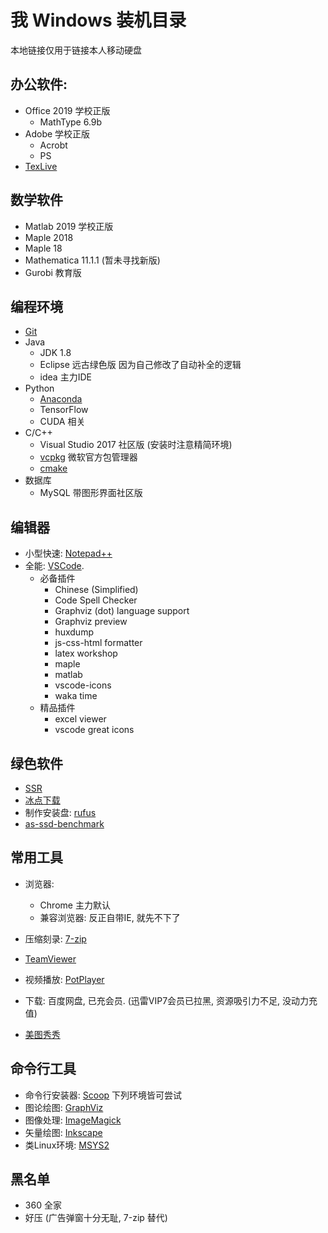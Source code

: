 # 我 Windows 装机目录
本地链接仅用于链接本人移动硬盘

## 办公软件:
+ Office 2019 学校正版
    + MathType 6.9b
+ Adobe 学校正版
    + Acrobt
    + PS
+ [TexLive](https://www.tug.org/texlive/acquire-iso.html)

## 数学软件
+ Matlab 2019 学校正版
+ Maple 2018
+ Maple 18
+ Mathematica 11.1.1 (暂未寻找新版)
+ Gurobi 教育版

## 编程环境
+ [Git](https://git-scm.com/)
+ Java
    + JDK 1.8
    + Eclipse 远古绿色版 因为自己修改了自动补全的逻辑
    + idea 主力IDE
+ Python
    + [Anaconda](https://www.anaconda.com/distribution/)
    + TensorFlow
    + CUDA 相关
+ C/C++
    + Visual Studio 2017 社区版 (安装时注意精简环境)
    + [vcpkg](https://github.com/Microsoft/vcpkg) 微软官方包管理器
    + [cmake](https://cmake.org/)
+ 数据库
    + MySQL 带图形界面社区版

## 编辑器
+ 小型快速: [Notepad++](https://notepad-plus-plus.org/)
+ 全能: [VSCode](https://code.visualstudio.com/). 
    + 必备插件
        + Chinese (Simplified)
        + Code Spell Checker
        + Graphviz (dot) language support
        + Graphviz preview
        + huxdump
        + js-css-html formatter
        + latex workshop
        + maple
        + matlab
        + vscode-icons
        + waka time
    + 精品插件
        + excel viewer
        + vscode great icons

## 绿色软件
+ [SSR](https://github.com/shadowsocksrr/shadowsocksr-csharp/releases)
+ [冰点下载](http://www.bingdian001.com/)
+ 制作安装盘: [rufus](https://rufus.ie/)
+ [as-ssd-benchmark](https://as-ssd-benchmark.en.softonic.com/)

## 常用工具
+ 浏览器:
    + Chrome 主力默认
    + 兼容浏览器: 反正自带IE, 就先不下了
+ 压缩刻录: [7-zip](https://www.7-zip.org/)
+ [TeamViewer](https://www.teamviewer.com/cn/)
+ 视频播放: [PotPlayer](http://www.potplayer.org/)
+ 下载: 百度网盘, 已充会员. (迅雷VIP7会员已拉黑, 资源吸引力不足, 没动力充值)

+ [美图秀秀](http://xiuxiu.dl.meitu.com/xiuxiu_setup.exe)


## 命令行工具
+ 命令行安装器: [Scoop](https://github.com/lukesampson/scoop) 下列环境皆可尝试
+ 图论绘图: [GraphViz](https://www.graphviz.org/)
+ 图像处理: [ImageMagick](https://www.imagemagick.org/)
+ 矢量绘图: [Inkscape](https://inkscape.org/)
+ 类Linux环境: [MSYS2](https://www.msys2.org/)

## 黑名单
+ 360 全家
+ 好压 (广告弹窗十分无耻, 7-zip 替代)